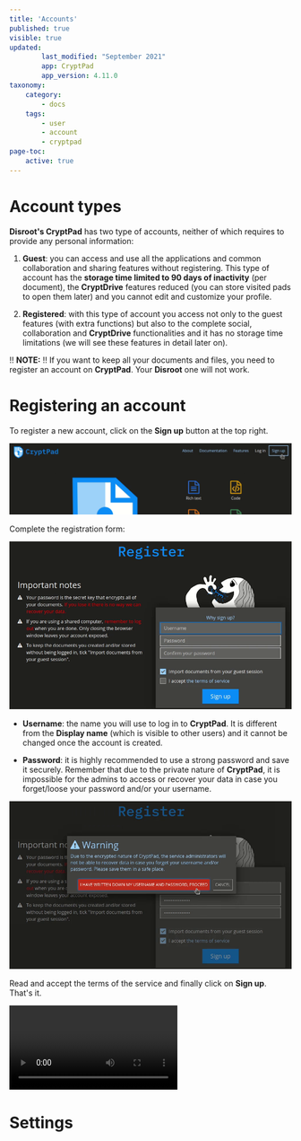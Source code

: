 ```yaml
---
title: 'Accounts'
published: true
visible: true
updated:
        last_modified: "September 2021"
        app: CryptPad
        app_version: 4.11.0
taxonomy:
    category:
        - docs
    tags:
        - user
        - account
        - cryptpad
page-toc:
    active: true
---
```


# Account types

**Disroot's CryptPad** has two type of accounts, neither of which requires to provide any personal information:

1. **Guest**: you can access and use all the applications and common collaboration and sharing features without registering. This type of account has the **storage time limited to 90 days of inactivity** (per document), the **CryptDrive** features reduced (you can store visited pads to open them later) and you cannot edit and customize your profile.

2. **Registered**: with this type of account you access not only to the guest features (with extra functions) but also to the complete social, collaboration and **CryptDrive** functionalities and it has no storage time limitations (we will see these features in detail later on).

!! **NOTE:**
!! If you want to keep all your documents and files, you need to register an account on **CryptPad**. Your **Disroot** one will not work.


# Registering an account
To register a new account, click on the **Sign up** button at the top right.

![](en/signup_01.png)

Complete the registration form:

![](en/signup_02.png)

* **Username**: the name you will use to log in to **CryptPad**. It is different from the **Display name** (which is visible to other users) and it cannot be changed once the account is created.

* **Password**: it is highly recommended to use a strong password and save it securely. Remember that due to the private nature of **CryptPad**, it is impossible for the admins to access or recover your data in case you forget/loose your password and/or your username.

![](en/signup_03.png)

Read and accept the terms of the service and finally click on **Sign up**. That's it.

![](en/signup.mp4?resize=1024,576&autoplay=0&loop)

# Settings
